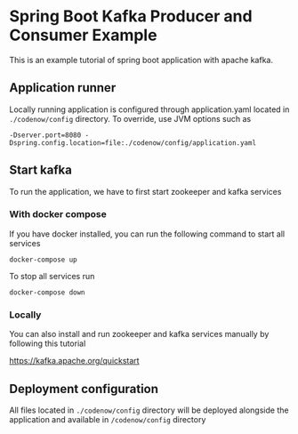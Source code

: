 # Spring Boot Kafka Producer and Consumer Example
This is an example tutorial of spring boot application with apache kafka. 

## Application runner
Locally running application is configured through application.yaml located in `./codenow/config` directory. To override, use JVM options such as

```
-Dserver.port=8080 -Dspring.config.location=file:./codenow/config/application.yaml
```

## Start kafka
To run the application, we have to first start zookeeper and kafka services

### With docker compose
If you have docker installed, you can run the following command to start all services
```
docker-compose up
```
To stop all services run
```
docker-compose down
```

### Locally
You can also install and run zookeeper and kafka services manually by following this tutorial

https://kafka.apache.org/quickstart

## Deployment configuration
All files located in `./codenow/config` directory will be deployed alongside the application and available in `/codenow/config` directory
